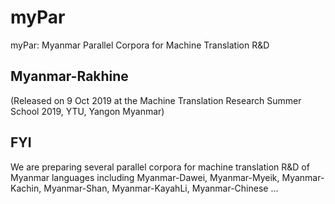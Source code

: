 # myPar
myPar: Myanmar Parallel Corpora for Machine Translation R&amp;D

## Myanmar-Rakhine  
(Released on 9 Oct 2019 at the Machine Translation Research Summer School 2019, YTU, Yangon Myanmar)  

## FYI
We are preparing several parallel corpora for machine translation R&D of Myanmar languages including Myanmar-Dawei, Myanmar-Myeik, Myanmar-Kachin, Myanmar-Shan, Myanmar-KayahLi, Myanmar-Chinese ...  

